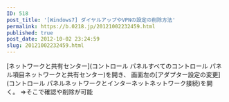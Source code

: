 ```yaml
---
ID: 518
post_title: '[Windows7] ダイヤルアップやVPNの設定の削除方法'
permalink: https://b.0218.jp/20121002232459.html
published: true
post_date: 2012-10-02 23:24:59
slug: 20121002232459.html
---
```

[ネットワークと共有センター](コントロール パネルすべてのコントロール パネル項目ネットワークと共有センター)を開き、
画面左の[アダプター設定の変更](コントロール パネルネットワークとインターネットネットワーク接続)を開く。
⇒そこで確認や削除が可能